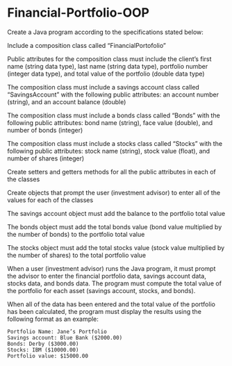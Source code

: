 # Financial-Portfolio-OOP
Create a Java program according to the specifications stated below:

Include a composition class called “FinancialPortofolio”

Public attributes for the composition class must include the client’s first name (string data type), last name (string data type), portfolio number (integer data type), and total value of the portfolio (double data type)

The composition class must include a savings account class called “SavingsAccount” with the following public attributes: an account number (string), and an account balance (double)

The composition class must include a bonds class called “Bonds” with the following public attributes: bond name (string), face value (double), and number of bonds (integer)

The composition class must include a stocks class called “Stocks” with the following public attributes: stock name (string), stock value (float), and number of shares (integer)

Create setters and getters methods for all the public attributes in each of the classes

Create objects that prompt the user (investment advisor) to enter all of the values for each of the classes

The savings account object must add the balance to the portfolio total value

The bonds object must add the total bonds value (bond value multiplied by the number of bonds) to the portfolio total value

The stocks object must add the total stocks value (stock value multiplied by the number of shares) to the total portfolio value

When a user (investment advisor) runs the Java program, it must prompt the advisor to enter the financial portfolio data, savings account data, stocks data, and bonds data. The program must compute the total value of the portfolio for each asset (savings account, stocks, and bonds).

When all of the data has been entered and the total value of the portfolio has been calculated, the program must display the results using the following format as an example:

```
Portfolio Name: Jane’s Portfolio
Savings account: Blue Bank ($2000.00)
Bonds: Derby ($3000.00)
Stocks: IBM ($10000.00)
Portfolio value: $15000.00
```